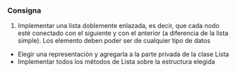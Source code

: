 
### Consigna

1) Implementar una lista doblemente enlazada, es decir, que cada nodo esté conectado con el siguiente y con el anterior (a diferencia de la lista simple). Los elemento deben poder ser de cualquier tipo de datos

* Elegir una representación y agregarla a la parte privada de la clase Lista
* Implementar todos los métodos de Lista sobre la estructura elegida



